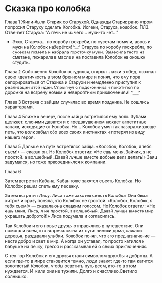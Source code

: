 # Сказка про колобка

Глава 1
Жили-были Старик со Старухой. Однажды Старик рано утром попросил Старуху сделать Колобка. Испеки, Старуха, колобок. ПЛЗ. 
Отвечает Старуха: "А печь не из чего... муки-то нет..."
- Эххх, Старуха... по коробу поскреби, по сусекам помели, авось и муки на Колобок наберётся! ^__^
Старуха по коробу поскребла, по сусекам помела и набрала горсточку муки.
Замесила тесто на сметане, пожарила в масле и на поставила Колобок на окошко студить. 

Глава 2
Собственно Колобок остудился, открыл глазки в обед, осознал свою идентичность в этом бренном мире и понял, что ему пора сепорироваться от Старика и Старухи и немдленно приступил к реализации этой идеи. Спрыгнул с подоконника и покотился по дорожке на встречу новым и невероятным приключениям! ^___^

Глава 3
Встреча с зайцем случилас во время полдника. Не сошлись характерами. 

Глава 4
Ближе к вечеру, после зайца встретился ему волк. Зубами щелкает, слюнями давится и с предвкушением нюхает аппетитные запахи, исходящие от Колобка. Но... Колобок умел так завораживающе петь, что волк забыл обо всех своих инстинктах и потерял из виду нашего героя.

Глава 5
Дальше на пути встретился зайца. «Колобок, Колобок, я тебя съем!» — сказал он. Но Колобок ответил: «Не ешь меня, Зайчик, я не простой, а волшебный. Давай лучше вместе добрые дела делать!» Заяц задумался, но тоже присоединился к компании.

Глава 6

Затем встретил Кабана. Кабан тоже захотел съесть Колобка. Но Колобок решил спеть ему песенку. 

Затем встретил Лису. Лиса тоже захотел съесть Колобка. 
Она была хитрой и сразу поняла, что Колобок не простой. «Колобок, Колобок, я тебя съем!» — сказала она сладким голосом. Но Колобок ответил: «Не ешь меня, Лиса, я не простой, а волшебный. Давай лучше вместе мир украшать добротой!» Лиса подумала и согласилась.

Так Колобок и его новые друзья отправились в путешествие. Они помогали всем, кто встречался на их пути: чинили дома, сажали деревья, раздавали улыбки. Колобок понял, что его предназначение — нести добро и свет в мир. А когда он уставал, то просто катился к бабушке на печку, грелся и рассказывал ей о своих приключениях.

С тех пор Колобок и его друзья стали символом дружбы и доброты. А если где-то в мире становится темно, люди знают: где-то там катится золотистый Колобок, чтобы осветить путь всем, кто-то в этом нуждается.
И жили они не тужили. Долго и счастливо.Светило солнышко.